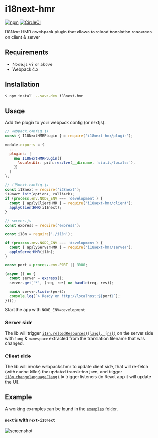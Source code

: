 # i18next-hmr
[![npm](https://img.shields.io/npm/v/i18next-hmr.svg)](https://www.npmjs.com/package/i18next-hmr)
[![CircleCI](https://circleci.com/gh/felixmosh/i18next-hmr.svg?style=svg)](https://circleci.com/gh/felixmosh/i18next-hmr)
 
I18Next HMR 🔥webpack plugin that allows to reload translation resources on client &amp; server    
  
## Requirements    
 - Node.js v8 or above    
- Webpack 4.x    
    
## Installation    
 ```sh 
 $ npm install --save-dev i18next-hmr 
 ```    
## Usage    
 Add the plugin to your webpack config (or nextjs).    
<!-- prettier-ignore-start -->
```js 
// webpack.config.js 
const { I18NextHMRPlugin } = require('i18next-hmr/plugin');    

module.exports = {  
  ...
  plugins: [    
    new I18NextHMRPlugin({  
      localesDir: path.resolve(__dirname, 'static/locales'),    
    }) 
  ]
}; 
```
<!-- prettier-ignore-start -->    
```js 
// i18next.config.js 
const i18next = require('i18next'); 
i18next.init(options, callback);    
if (process.env.NODE_ENV === 'development') {    
  const { applyClientHMR } = require('i18next-hmr/client');    
  applyClientHMR(i18next); 
}
```

<!-- prettier-ignore-start -->    
```js 
// server.js 
const express = require('express');

const i18n = require('./i18n');

if (process.env.NODE_ENV === 'development') {
  const { applyServerHMR } = require('i18next-hmr/server');
  applyServerHMR(i18n);
}

const port = process.env.PORT || 3000;

(async () => {
  const server = express();
  server.get('*', (req, res) => handle(req, res));

  await server.listen(port);
  console.log(`> Ready on http://localhost:${port}`);
})();

``` 
Start the app with `NODE_ENV=development`
   
### Server side  
The lib will trigger [`i18n.reloadResources([lang], [ns])`](https://www.i18next.com/overview/api#reloadresources) on the server side with `lang` & `namespace` extracted from the translation filename that was changed. 
  
### Client side  
The lib will invoke webpacks hmr to update client side, that will re-fetch (with cache killer) the updated translation json, and trigger [`i18n.changelanguage(lang)`](https://www.i18next.com/overview/api#changelanguage) to trigger listeners (in React app it will update the UI).  
  
## Example  
A working examples can be found in the [`examples`](https://github.com/felixmosh/i18next-hmr/tree/master/examples) folder.

#### [`nextjs`](https://github.com/zeit/next.js) with [`next-i18next`](https://github.com/isaachinman/next-i18next)
![screenshot](https://user-images.githubusercontent.com/9304194/70473602-0ce8d680-1ada-11ea-917d-0235b380bfdd.gif)

